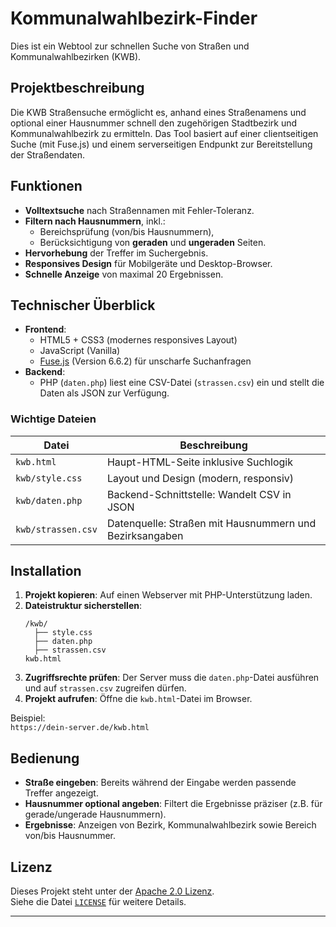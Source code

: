 # Kommunalwahlbezirk-Finder
Dies ist ein Webtool zur schnellen Suche von Straßen und Kommunalwahlbezirken (KWB).

## Projektbeschreibung
Die KWB Straßensuche ermöglicht es, anhand eines Straßenamens und optional einer Hausnummer schnell den zugehörigen Stadtbezirk und Kommunalwahlbezirk zu ermitteln.
Das Tool basiert auf einer clientseitigen Suche (mit Fuse.js) und einem serverseitigen Endpunkt zur Bereitstellung der Straßendaten.

## Funktionen
- **Volltextsuche** nach Straßennamen mit Fehler-Toleranz.
- **Filtern nach Hausnummern**, inkl.:
  - Bereichsprüfung (von/bis Hausnummern),
  - Berücksichtigung von **geraden** und **ungeraden** Seiten.
- **Hervorhebung** der Treffer im Suchergebnis.
- **Responsives Design** für Mobilgeräte und Desktop-Browser.
- **Schnelle Anzeige** von maximal 20 Ergebnissen.

## Technischer Überblick

- **Frontend**:
  - HTML5 + CSS3 (modernes responsives Layout)
  - JavaScript (Vanilla)
  - [Fuse.js](https://fusejs.io/) (Version 6.6.2) für unscharfe Suchanfragen
- **Backend**:
  - PHP (`daten.php`) liest eine CSV-Datei (`strassen.csv`) ein und stellt die Daten als JSON zur Verfügung.
 
### Wichtige Dateien

| Datei            | Beschreibung |
|------------------|--------------|
| `kwb.html`        | Haupt-HTML-Seite inklusive Suchlogik |
| `kwb/style.css`   | Layout und Design (modern, responsiv) |
| `kwb/daten.php`   | Backend-Schnittstelle: Wandelt CSV in JSON |
| `kwb/strassen.csv`| Datenquelle: Straßen mit Hausnummern und Bezirksangaben |


## Installation

1. **Projekt kopieren**: Auf einen Webserver mit PHP-Unterstützung laden.
2. **Dateistruktur sicherstellen**:
    ```
    /kwb/
      ├── style.css
      ├── daten.php
      ├── strassen.csv
    kwb.html
    ```
3. **Zugriffsrechte prüfen**: Der Server muss die `daten.php`-Datei ausführen und auf `strassen.csv` zugreifen dürfen.
4. **Projekt aufrufen**: Öffne die `kwb.html`-Datei im Browser.

Beispiel:  
`https://dein-server.de/kwb.html`

## Bedienung

- **Straße eingeben**: Bereits während der Eingabe werden passende Treffer angezeigt.
- **Hausnummer optional angeben**: Filtert die Ergebnisse präziser (z.B. für gerade/ungerade Hausnummern).
- **Ergebnisse**: Anzeigen von Bezirk, Kommunalwahlbezirk sowie Bereich von/bis Hausnummer.

## Lizenz

Dieses Projekt steht unter der [Apache 2.0 Lizenz](https://www.apache.org/licenses/LICENSE-2.0).  
Siehe die Datei [`LICENSE`](LICENSE) für weitere Details.

---
